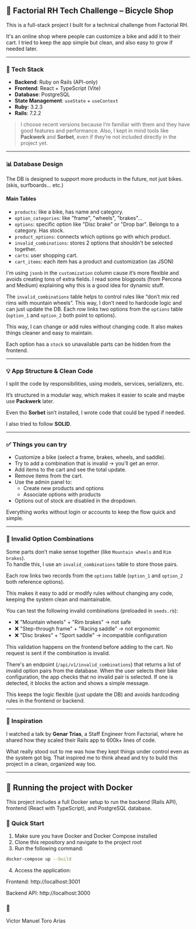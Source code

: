 ## 🛒 Factorial RH Tech Challenge – Bicycle Shop

This is a full-stack project I built for a technical challenge from Factorial RH.

It's an online shop where people can customize a bike and add it to their cart. I tried to keep the app simple but clean, and also easy to grow if needed later.

---

### 🚀 Tech Stack

- **Backend**: Ruby on Rails (API-only)
- **Frontend**: React + TypeScript (Vite)
- **Database**: PostgreSQL
- **State Management**: `useState` + `useContext`
- **Ruby**: 3.2.3
- **Rails**: 7.2.2

> I choose recent versions because I’m familiar with them and they have good features and performance. Also, I kept in mind tools like **Packwerk** and **Sorbet**, even if they’re not included directly in the project yet.

---

### 📊 Database Design

The DB is designed to support more products in the future, not just bikes. (skis, surfboards... etc.)

#### Main Tables

- `products`: like a bike, has name and category.
- `option_categories`: like "frame", "wheels", "brakes"...
- `options`: specific option like "Disc brake" or "Drop bar". Belongs to a category. Has stock.
- `product_options`: connects which options go with which product.
- `invalid_combinations`: stores 2 options that shouldn't be selected together.
- `carts`: user shopping cart.
- `cart_items`: each item has a product and customization (as JSON)

I'm using `jsonb` in the `customization` column cause it’s more flexible and avoids creating tons of extra fields. I read some blogposts (from Percona and Medium) explaining why this is a good idea for dynamic stuff.

The `invalid_combinations` table helps to control rules like “don’t mix red rims with mountain wheels”. This way, I don’t need to hardcode logic and can just update the DB. Each row links two options from the `options` table (`option_1` and `option_2` both point to options).

This way, I can change or add rules without changing code. It also makes things cleaner and easy to maintain.

Each option has a `stock` so unavailable parts can be hidden from the frontend.

---

### 💡 App Structure & Clean Code

I split the code by responsibilities, using models, services, serializers, etc.

It’s structured in a modular way, which makes it easier to scale and maybe use **Packwerk** later.

Even tho **Sorbet** isn’t installed, I wrote code that could be typed if needed.

I also tried to follow **SOLID**.

---

### ✅ Things you can try

- Customize a bike (select a frame, brakes, wheels, and saddle).
- Try to add a combination that is invalid → you’ll get an error.
- Add items to the cart and see the total update.
- Remove items from the cart.
- Use the admin panel to:
  - Create new products and options
  - Associate options with products
- Options out of stock are disabled in the dropdown.

Everything works without login or accounts to keep the flow quick and simple.

---

### 🚫 Invalid Option Combinations

Some parts don’t make sense together (like `Mountain wheels` and `Rim brakes`).  
To handle this, I use an `invalid_combinations` table to store those pairs.

Each row links two records from the `options` table (`option_1` and `option_2` both reference options).

This makes it easy to add or modify rules without changing any code, keeping the system clean and maintainable.

You can test the following invalid combinations (preloaded in `seeds.rb`):

- ❌ "Mountain wheels" + "Rim brakes" → not safe
- ❌ "Step-through frame" + "Racing saddle" → not ergonomic
- ❌ "Disc brakes" + "Sport saddle" → incompatible configuration

This validation happens on the frontend before adding to the cart. No request is sent if the combination is invalid.

There's an endpoint (`/api/v1/invalid_combinations`) that returns a list of invalid option pairs from the database. When the user selects their bike configuration, the app checks that no invalid pair is selected. If one is detected, it blocks the action and shows a simple message.

This keeps the logic flexible (just update the DB) and avoids hardcoding rules in the frontend or backend.

---

### 🔗 Inspiration

I watched a talk by **Genar Trias**, a Staff Engineer from Factorial, where he shared how they scaled their Rails app to 600k+ lines of code.

What really stood out to me was how they kept things under control even as the system got big. That inspired me to think ahead and try to build this project in a clean, organized way too.

---

## 🐳 Running the project with Docker

This project includes a full Docker setup to run the backend (Rails API), frontend (React with TypeScript), and PostgreSQL database.

### 🚀 Quick Start

1. Make sure you have Docker and Docker Compose installed
2. Clone this repository and navigate to the project root
3. Run the following command:

```bash
docker-compose up --build
```

4. Access the application:

Frontend: http://localhost:3001

Backend API: http://localhost:3000

### 👤 

Victor Manuel Toro Arias
